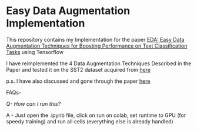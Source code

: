 # Easy Data Augmentation Implementation

This repository contains my Implementation for the paper [EDA: Easy Data Augmentation Techniques for Boosting Performance on Text Classification Tasks](https://arxiv.org/pdf/1901.11196.pdf) using Tensorflow

I have reimplemented the 4 Data Augmentation Techniques Described in the Paper and tested it on the SST2 dataset acquired from [here](https://github.com/clairett/pytorch-sentiment-classification/tree/master/data/SST2)

p.s. I have also discussed and gone through the paper [here](https://www.youtube.com/watch?v=-pLhrjjSa28)

FAQs- 

*Q- How can I run this?*

A - Just open the .ipynb file, click on run on colab, set runtime to GPU (for speedy training) and run all cells (everything else is already handled)
